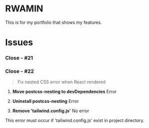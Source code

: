 # RWAMIN

This is for my portfolio that shows my features.

# Issues

### Close - #21

### Close - #22

> Fix nested CSS error when React rendered

1. **Move postcss-nesting to devDependencies**
   Error

2. **Uninstall postcss-nesting**
   Error

3. **Remove 'tailwind.config.js'**
   No error

This error must occur if 'tailwind.config.js' exist in project directory.
